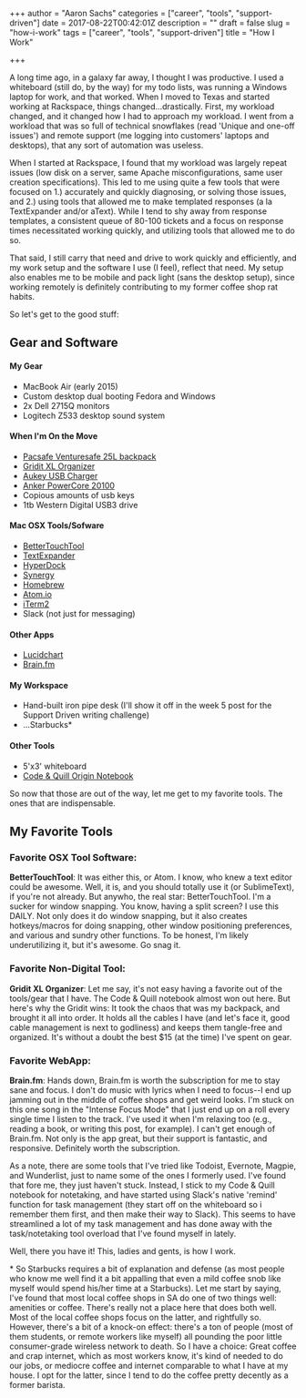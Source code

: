 +++
author = "Aaron Sachs"
categories = ["career", "tools", "support-driven"]
date = 2017-08-22T00:42:01Z
description = ""
draft = false
slug = "how-i-work"
tags = ["career", "tools", "support-driven"]
title = "How I Work"

+++

A long time ago, in a galaxy far away, I thought I was productive. I used a whiteboard (still do, by the way) for my todo lists, was running a Windows laptop for work, and that worked. When I moved to Texas and started working at Rackspace, things changed...drastically. First, my workload changed, and it changed how I had to approach my workload. I went from a workload that was so full of technical snowflakes (read 'Unique and one-off issues') and remote support (me logging into customers' laptops and desktops), that any sort of automation was useless.

When I started at Rackspace, I found that my workload was largely repeat issues (low disk on a server, same Apache misconfigurations, same user creation specifications). This led to me using quite a few tools that were focused on 1.) accurately and quickly diagnosing, or solving those issues, and 2.) using tools that allowed me to make templated responses (a la TextExpander and/or aText). While I tend to shy away from response templates, a consistent queue of 80-100 tickets and a focus on response times necessitated working quickly, and utilizing tools that allowed me to do so.

That said, I still carry that need and drive to work quickly and efficiently, and my work setup and the software I use (I feel), reflect that need. My setup also enables me to be mobile and pack light (sans the desktop setup), since working remotely is definitely contributing to my former coffee shop rat habits.

So let's get to the good stuff:

## Gear and Software

#### My Gear
* MacBook Air (early 2015)
* Custom desktop dual booting Fedora and Windows
* 2x Dell 2715Q monitors
* Logitech Z533 desktop sound system

#### When I'm On the Move
* [Pacsafe Venturesafe 25L backpack](http://www.pacsafe.com/venturesafe-25l-gii-travel-pack.html)
* [Gridit XL Organizer](http://www.cocooninnovations.com/product_info.php?cat_id=61&product_id=167)
* [Aukey USB Charger](https://www.amazon.com/gp/product/B01DZ4KHYQ/ref=oh_aui_search_detailpage?ie=UTF8&psc=1)
* [Anker PowerCore 20100](https://www.amazon.com/Anker-PowerCore-20100-Capacity-Technology/dp/B00X5RV14Y/ref=sr_1_1?ie=UTF8&qid=1478554908&sr=8-1&keywords=anker+20000)
* Copious amounts of usb keys
* 1tb Western Digital USB3 drive

#### Mac OSX Tools/Sofware
* [BetterTouchTool](https://www.boastr.net/)
* [TextExpander](https://smilesoftware.com/textexpander)
* [HyperDock](https://bahoom.com/hyperdock/)
* [Synergy](http://symless.com/synergy/)
* [Homebrew](http://brew.sh/)
* [Atom.io](https://atom.io/)
* [iTerm2](https://www.iterm2.com/version3.html)
* Slack (not just for messaging)

#### Other Apps
* [Lucidchart](https://www.lucidchart.com/)
* [Brain.fm](https://www.brain.fm/)

#### My Workspace
* Hand-built iron pipe desk (I'll show it off in the week 5 post for the Support Driven writing challenge)
* ...Starbucks\*

#### Other Tools
* 5'x3' whiteboard
* [Code & Quill Origin Notebook](https://www.codeandquill.com/collections/notebooks/products/origin/?variant=1015774761)

So now that those are out of the way, let me get to my favorite tools. The ones that are indispensable.

## My Favorite Tools

### Favorite OSX Tool Software:
**BetterTouchTool**: It was either this, or Atom. I know, who knew a text editor could be awesome. Well, it is, and you should totally use it (or SublimeText), if you're not already. But anywho, the real star: BetterTouchTool. I'm a sucker for window snapping. You know, having a split screen? I use this DAILY. Not only does it do window snapping, but it also creates hotkeys/macros for doing snapping,  other window positioning preferences, and various and sundry other functions. To be honest, I'm likely underutilizing it, but it's awesome. Go snag it.

### Favorite Non-Digital Tool:
**Gridit XL Organizer**: Let me say, it's not easy having a favorite out of the tools/gear that I have. The Code & Quill notebook almost won out here. But here's why the Gridit wins: It took the chaos that was my backpack, and brought it all into order. It holds all the cables I have (and let's face it, good cable management is next to godliness) and keeps them tangle-free and organized. It's without a doubt the best $15 (at the time) I've spent on gear.

### Favorite WebApp:
**Brain.fm**: Hands down, Brain.fm is worth the subscription for me to stay sane and focus. I don't do music with lyrics when I need to focus--I end up jamming out in the middle of coffee shops and get weird looks. I'm stuck on this one song in the "Intense Focus Mode" that I just end up on a roll every single time I listen to the track. I've used it when I'm relaxing too (e.g., reading a book, or writing this post, for example). I can't get enough of Brain.fm. Not only is the app great, but their support is fantastic, and responsive. Definitely worth the subscription.

As a note, there are some tools that I've tried like Todoist, Evernote, Magpie, and Wunderlist, just to name some of the ones I formerly used. I've found that fore me, they just haven't stuck. Instead, I stick to my Code & Quill notebook for notetaking, and have started using Slack's native 'remind' function for task management (they start off on the whiteboard so i remember them first, and then make their way to Slack). This seems to have streamlined a lot of my task management and has done away with the task/notetaking tool overload that I've found myself in lately.

Well, there you have it! This, ladies and gents, is how I work.

\* So Starbucks requires a bit of explanation and defense (as most people who know me well find it a bit appalling that even a mild coffee snob like myself would spend his/her time at a Starbucks). Let me start by saying, I've found that most local coffee shops in SA do one of two things well: amenities or coffee. There's really not a place here that does both well. Most of the local coffee shops focus on the latter, and rightfully so. However, there's a bit of a knock-on effect: there's a ton of people (most of them students, or remote workers like myself) all pounding the poor little consumer-grade wireless network to death. So I have a choice: Great coffee and crap internet, which as most workers know, it's kind of needed to do our jobs, or mediocre coffee and internet comparable to what I have at my house. I opt for the latter, since I tend to do the coffee pretty decently as a former barista.
